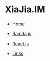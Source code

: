 # XiaJia.IM

* [Home](README.md)

* [Ramda.js](ramda.md)

* [React.js](react.md)

* [Links](links.md)